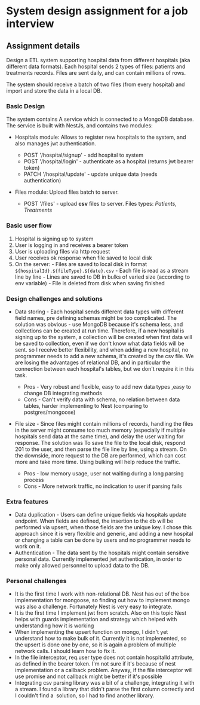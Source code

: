 # System design assignment for a job interview

## Assignment details
Design a ETL system supporting hospital data from different hospitals (aka different data formats). Each hospital sends 2 types of files: patients and treatments records. Files are sent daily, and can contain millions of rows. 

The system should receive a batch of two files (from every hospital) and import and store the data in a local DB.

### Basic Design

The system contains A service which is connected to a MongoDB database.
The service is built with NestJs, and contains two modules:
 - Hospitals module: Allows to register new hospitals to the system, and also manages jwt authentication.
    - POST '/hospital/signup' - add hospital to system
    - POST '/hospital/login' - authenticate as a hospital (returns jwt bearer token)
    - PATCH '/hospital/update' - update unique data (needs authentication)

  - Files module: Upload files batch to server.
    - POST '/files' - upload <b>csv</b> files to server. Files types: *Patients*, *Treatments*

### Basic user flow

  1. Hospital is signing up to system 
  2. User is logging in and receives a bearer token 
  3. User is uploading files via http request
  4. User receives ok response when file saved to local disk
  5. On the server:
    - Files are saved to local disk in format `${hospitalId}.${fileType}.${date}.csv`
    - Each file is read as a stream line by line
    - Lines are saved to DB in bulks of varied size (according to env variable)
    - File is deleted from disk when saving finished

### Design challenges and solutions

  - Data storing - Each hospital sends different data types with different field names, pre defining schemas might be too complicated.
  The solution was obvious - use MongoDB because it's schema less, and collections can be created at run time. Therefore, if a new hospital is signing up to the system, a collection will be created when first data will be saved to collection, even if we don't know what data fields will be sent. so I receive better flexibility, and when adding a new hospital, no programmer needs to add a new schema, it's created by the csv file. We are losing the advantages of relational DB, and in particular the connection between each hospital's tables, but we don't require it in this task.
    - Pros - Very robust and flexible, easy to add new data types ,easy to change DB integrating methods
    - Cons - Can't verify data with schema, no relation between data tables, harder implementing to Nest (comparing to postgres/mongoose)

  - File size - Since files might contain millions of records, handling the files in the server might consume too much memory (especially if multiple hospitals send data at the same time), and delay the user waiting for response. The solution was To save the file to the local disk, respond 201 to the user, and then parse the file line by line, using a stream. On the downside, more request to the DB are performed, which can cost more and take more time. Using bulking will help reduce the traffic.
    - Pros - low memory usage, user not waiting during a long parsing process
    - Cons - More network traffic, no indication to user if parsing fails

### Extra features

  - Data duplication - Users can define unique fields via hospitals update endpoint. When fields are defined, the insertion to the db will be performed via upsert, when those fields are the unique key. I chose this approach since it is very flexible and generic, and adding a new hospital or changing a table can be done by users and no programmer needs to work on it.
  - Authentication - The data sent by the hospitals might contain sensitive personal data. Currently implemented jwt authentication, in order to make only allowed personnel to upload data to the DB. 

### Personal challenges

  - It is the first time I work with non-relational DB. Nest has out of the box implementation for mongoose, so finding out how to implement mongo was also a challenge. Fortunately Nest is very easy to integrate.
  - It is the first time I implement jwt from scratch. Also on this topic Nest helps with guards implementation and strategy which helped with understanding how it is working
  - When implementing the upsert function on mongo, I didn't yet understand how to make bulk of it. Currently it is not implemented, so the upsert is done one by one, so it is again a problem of multiple network calls. I should learn how to fix it.
  - In the file interceptor, req.user type does not contain hospitalId attribute, as defined in the bearer token. I'm not sure if it's because of nest implementation or a callback problem. Anyway, if the file interceptor will use promise and not callback might be better if it's possible
  - Integrating csv parsing library was a bit of a challenge, integrating it with a stream. I found a library that didn't parse the first column correctly and I couldn't find a  solution, so I had to find another library. 